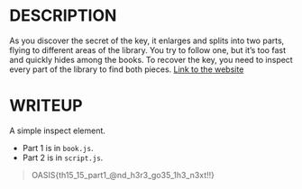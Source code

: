 # DESCRIPTION

As you discover the secret of the key, it enlarges and splits into two parts, flying to different areas of the library. 
You try to follow one, but it’s too fast and quickly hides among the books. To recover the key, you need to inspect every part of the library to find both pieces.
[Link to the website](https://oasis-challs-8-chi.vercel.app/)

# WRITEUP

A simple inspect element.

- Part 1 is in `book.js`.
- Part 2 is in `script.js`.

>OASIS{th15_15_part1_@nd_h3r3_go35_1h3_n3xt!!}
